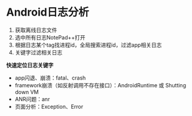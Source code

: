 # Android日志分析
1. 获取离线日志文件
2. 选中所有日志NotePad++打开
3. 根据日志某个tag找进程id，全局搜索进程id，过滤app相关日志
4. 关键字过滤相关日志

**快速定位日志关键字**
+ app闪退、崩溃：fatal、crash
+ framework崩溃（如反射调用不存在接口）：AndroidRuntime 或 Shutting down VM
+ ANR问题：anr
+ 页面分析：Exception、Error
